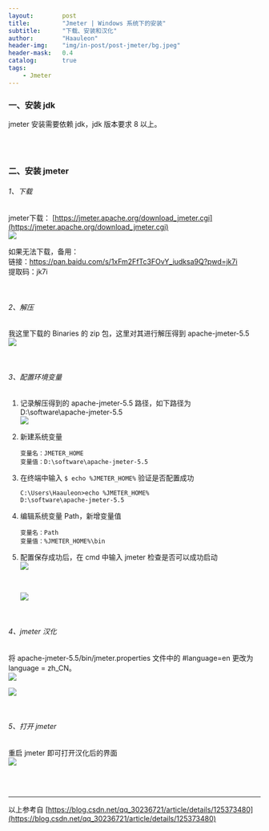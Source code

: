 ```yaml
---
layout:        post
title:         "Jmeter | Windows 系统下的安装"
subtitle:      "下载、安装和汉化"
author:        "Haauleon"
header-img:    "img/in-post/post-jmeter/bg.jpeg"
header-mask:   0.4
catalog:       true
tags:
    - Jmeter
---
```


### 一、安装 jdk
jmeter 安装需要依赖 jdk，jdk 版本要求 8 以上。                  

<br>
<br>

### 二、安装 jmeter
###### 1、下载
jmeter下载： [https://jmeter.apache.org/download_jmeter.cgi](https://jmeter.apache.org/download_jmeter.cgi)        
![](\img\in-post\post-jmeter\2022-09-05-jmeter-install-win-1.jpg)       

如果无法下载，备用：     
链接：https://pan.baidu.com/s/1xFm2FfTc3FOvY_iudksa9Q?pwd=jk7i         
提取码：jk7i       

<br>

###### 2、解压
我这里下载的 Binaries 的 zip 包，这里对其进行解压得到 apache-jmeter-5.5              
![](\img\in-post\post-jmeter\2022-09-05-jmeter-install-win-2.jpg)     

<br>

###### 3、配置环境变量
1. 记录解压得到的 apache-jmeter-5.5 路径，如下路径为 D:\software\apache-jmeter-5.5               
    ![](\img\in-post\post-jmeter\2022-09-05-jmeter-install-win-2.jpg)   
2. 新建系统变量           
    ```
    变量名：JMETER_HOME   
    变量值：D:\software\apache-jmeter-5.5
    ```
3. 在终端中输入 `$ echo %JMETER_HOME%` 验证是否配置成功        
    ```
    C:\Users\Haauleon>echo %JMETER_HOME%
    D:\software\apache-jmeter-5.5
    ```
4. 编辑系统变量 Path，新增变量值          
    ```
    变量名：Path   
    变量值：%JMETER_HOME%\bin
    ```           
5. 配置保存成功后，在 cmd 中输入 jmeter 检查是否可以成功启动        
    ![](\img\in-post\post-jmeter\2022-09-05-jmeter-install-win-3.jpg)       

    <br>

    ![](\img\in-post\post-jmeter\2022-09-05-jmeter-install-win-4.jpg)

<br>

###### 4、jmeter 汉化
将 apache-jmeter-5.5/bin/jmeter.properties 文件中的 #language=en 更改为 language = zh_CN。      
![](\img\in-post\post-jmeter\2022-09-05-jmeter-install-win-5.jpg)     

![](\img\in-post\post-jmeter\2022-09-05-jmeter-install-win-6.jpg)

<br>

###### 5、打开 jmeter
重启 jmeter 即可打开汉化后的界面      
![](\img\in-post\post-jmeter\2022-09-05-jmeter-install-win-7.jpg)

<br>
<br>

---
以上参考自 [https://blog.csdn.net/qq_30236721/article/details/125373480](https://blog.csdn.net/qq_30236721/article/details/125373480)